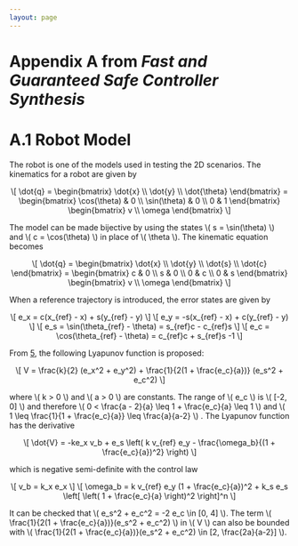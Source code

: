 ```yaml
---
layout: page
---
```


# Appendix A from <i>Fast and Guaranteed Safe Controller Synthesis</i>
# A.1 Robot Model

The robot is one of the models used in testing the 2D scenarios. The kinematics for a robot are given by

<div style="text-align:center"> \[ \dot{q} = \begin{bmatrix} \dot{x} \\ \dot{y} \\ \dot{\theta} \end{bmatrix} = \begin{bmatrix} \cos(\theta) & 0 \\ \sin(\theta) & 0 \\ 0 & 1 \end{bmatrix} \begin{bmatrix} v \\ \omega \end{bmatrix} \] </div>

<p> The model can be made bijective by using the states \( s = \sin(\theta) \) and \( c = \cos(\theta) \) in place of \( \theta \). The kinematic equation becomes </p>

<div style="text-align:center"> \[ \dot{q} = \begin{bmatrix} \dot{x} \\ \dot{y} \\ \dot{s} \\ \dot{c} \end{bmatrix} = \begin{bmatrix} c & 0 \\ s & 0 \\ 0 & c \\ 0 & s \end{bmatrix} \begin{bmatrix} v \\ \omega \end{bmatrix} \] </div>

When a reference trajectory is introduced, the error states are given by

<div style="text-align:center">
\[ e_x = c(x_{ref} - x) + s(y_{ref} - y) \]
\[ e_y = -s(x_{ref} - x) + c(y_{ref} - y) \]
\[ e_s = \sin(\theta_{ref} - \theta) = s_{ref}c - c_{ref}s \]
\[ e_c = \cos(\theta_{ref} - \theta) = c_{ref}c + s_{ref}s -1 \]
</div>

From [5](https://www.sciencedirect.com/science/article/pii/S0921889011001023?casa_token=QRzosI8VUdoAAAAA:0C4GTrNm3QpxABHRRQ3ZGcEL8ClJ4J98cOLzTaryxA1CVYR85Y1OF2MH7TGNc7gdSgcmniO1QiE), the following Lyapunov function is proposed:

<div style="text-align:center"> \[ V = \frac{k}{2} (e_x^2 + e_y^2) + \frac{1}{2(1 + \frac{e_c}{a})} (e_s^2 + e_c^2) \] </div>

<p> where \( k > 0 \) and \( a > 0 \) are constants. The range of \( e_c \) is \( [-2, 0] \) and therefore \( 0 < \frac{a - 2}{a} \leq 1 + \frac{e_c}{a} \leq 1 \) and \( 1 \leq \frac{1}{1 + \frac{e_c}{a}} \leq \frac{a}{a-2} \) . The Lyapunov function has the derivative </p>

<div style="text-align:center"> \[ \dot{V} = -ke_x v_b + e_s \left( k v_{ref} e_y - \frac{\omega_b}{(1 + \frac{e_c}{a})^2} \right) \] </div>

which is negative semi-definite with the control law

<div style="text-align:center">
\[ v_b = k_x e_x \]
\[ \omega_b = k v_{ref} e_y (1 + \frac{e_c}{a})^2 + k_s e_s \left[ \left( 1 + \frac{e_c}{a} \right)^2 \right]^n \]
</div>

<p> It can be checked that \( e_s^2 + e_c^2 = -2 e_c \in [0, 4] \). The term \( \frac{1}{2(1 + \frac{e_c}{a})}(e_s^2 + e_c^2) \) in \( V \) can also be bounded with \( \frac{1}{2(1 + \frac{e_c}{a})}(e_s^2 + e_c^2) \in [2, \frac{2a}{a-2}] \). </p>
